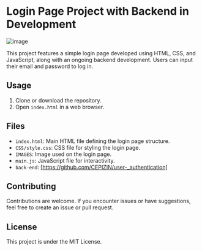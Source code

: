 
# Login Page Project with Backend in Development

![image](https://github.com/CEPIZIN/login_page/assets/116749645/3023d6a7-b29c-4bf5-911a-bc0e33afb577)

This project features a simple login page developed using HTML, CSS, and JavaScript, along with an ongoing backend development. Users can input their email and password to log in.

## Usage

1. Clone or download the repository.
2. Open `index.html` in a web browser.

## Files

- `index.html`: Main HTML file defining the login page structure.
- `CSS/style.css`: CSS file for styling the login page.
- `IMAGES`: Image used on the login page.
- `main.js`: JavaScript file for interactivity.
- `back-end`: [https://github.com/CEPIZIN/user-_authentication]

## Contributing

Contributions are welcome. If you encounter issues or have suggestions, feel free to create an issue or pull request.

## License

This project is under the MIT License.
